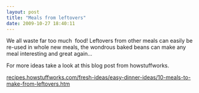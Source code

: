 ```yaml
---
layout: post
title: "Meals from leftovers"
date: 2009-10-27 18:40:11
---
```


We all waste far too much  food! Leftovers from other meals can easily be re-used in whole new meals, the wondrous baked beans can make any meal interesting and great again...

For more ideas take a look at this blog post from howstuffworks.

<a href="http://recipes.howstuffworks.com/fresh-ideas/easy-dinner-ideas/10-meals-to-make-from-leftovers.htm" target="_blank">recipes.howstuffworks.com/fresh-ideas/easy-dinner-ideas/10-meals-to-make-from-leftovers.htm</a>